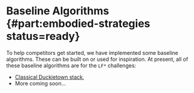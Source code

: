 # Baseline Algorithms   {#part:embodied-strategies status=ready}

To help competitors get started, we have implemented some baseline algorithms. These can be built on or used for inspiration. At present, all of these baseline algorithms are for the `LF*` challenges:

 - [Classical Duckietown stack](#ros-baseline),
 - More coming soon...
<!-- - [Reinforcement learning](#embodied_rl) (with PyTorch),
 - [Imitation learning from simulation](#embodied_il_sim) (with tensorflow),
 - [Imitation learning from real logs](#embodied_il_logs) (with tensorflow).
 - [Behavior Cloning](#embodied_bc) (with tensorflow 2.1).
-->
